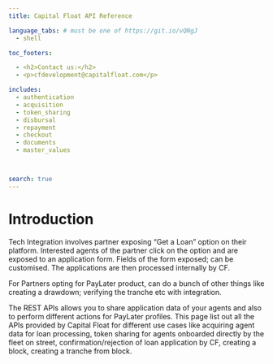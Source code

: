 ```yaml
---
title: Capital Float API Reference

language_tabs: # must be one of https://git.io/vQNgJ
  - shell

toc_footers:

  - <h2>Contact us:</h2>
  - <p>cfdevelopment@capitalfloat.com</p>

includes:
  - authentication
  - acquisition
  - token_sharing
  - disbursal
  - repayment
  - checkout
  - documents
  - master_values



search: true
---
```


# Introduction

Tech Integration involves partner exposing “Get a Loan” option on their platform. Interested agents of the partner click on the option and are exposed to an application form. Fields of the form exposed; can be customised. The applications are then processed internally by CF.

For Partners opting for PayLater product, can do a bunch of other things like creating a drawdown; verifying the tranche etc with integration.

The REST APIs allows you to share application data of your agents and also to perform different actions for PayLater profiles. This page list out all the APIs provided by Capital Float for different use cases like acquiring agent data for loan processing, token sharing for agents onboarded directly by the fleet on street, confirmation/rejection of loan application by CF, creating a block, creating a tranche from block.
